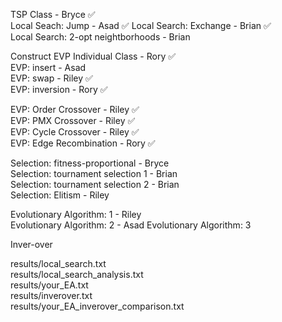 TSP Class - Bryce  ✅  
Local Seach: Jump - Asad  ✅
Local Search: Exchange - Brian  ✅  
Local Search: 2-opt neightborhoods - Brian  

Construct EVP Individual Class - Rory  ✅  
EVP: insert - Asad  
EVP: swap - Riley  ✅  
EVP: inversion - Rory  ✅  

EVP: Order Crossover - Riley  ✅  
EVP: PMX Crossover - Riley  ✅  
EVP: Cycle Crossover - Riley  ✅    
EVP: Edge Recombination - Rory  ✅  

Selection: fitness-proportional - Bryce  
Selection: tournament selection 1 - Brian  
Selection: tournament selection 2 - Brian  
Selection: Elitism - Riley  

Evolutionary Algorithm: 1 - Riley  
Evolutionary Algorithm: 2 - Asad
Evolutionary Algorithm: 3  

Inver-over 

results/local_search.txt  
results/local_search_analysis.txt  
results/your_EA.txt  
results/inverover.txt  
results/your_EA_inverover_comparison.txt  

